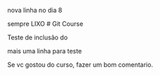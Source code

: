 nova linha no dia 8

sempre LIXO    # Git Course

Teste de inclusão do

mais uma linha para teste

Se vc gostou do curso, fazer um bom comentario.

